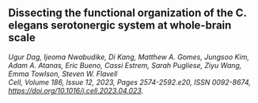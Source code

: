 ## Dissecting the functional organization of the C. elegans serotonergic system at whole-brain scale
_Ugur Dag, Ijeoma Nwabudike, Di Kang, Matthew A. Gomes, Jungsoo Kim, Adam A. Atanas, Eric Bueno, Cassi Estrem, Sarah Pugliese, Ziyu Wang, Emma Towlson, Steven W. Flavell_ <br>
_Cell,
Volume 186, Issue 12,
2023,
Pages 2574-2592.e20,
ISSN 0092-8674,
https://doi.org/10.1016/j.cell.2023.04.023._
